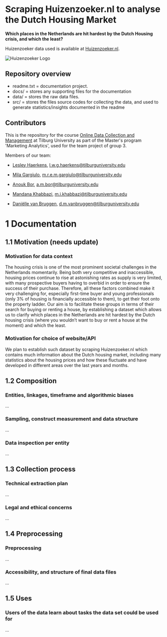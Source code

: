 # Scraping Huizenzoeker.nl to analyse the Dutch Housing Market 

__Which places in the Netherlands are hit hardest by the Dutch Housing crisis, and which the least?__

Huizenzoeker data used is available at [Huizenzoeker.nl](https://www.huizenzoeker.nl/).

![Huizenzoeker Logo](https://www.makelaartips.nl/wp-content/uploads/2019/07/Huizenzoeker-logo-klein-1-300x150.png)

## Repository overview

* readme.txt = documentation project. 
* docs/ = stores any supporting files for the documentation 
* data/ = stores the raw data files. 
* src/ = stores the files source codes for collecting the data, and used to generate statistics/insights documented in the readme

## Contributors

This is the repository for the course [Online Data Collection and Management](https://odcm.hannesdatta.com) at Tilburg University as part of the Master's program 'Marketing Analytics', used for the team project of group 3. 

Members of our team: 

* [Lesley Haerkens](https://github.com/lesleyhaerkens), l.w.g.haerkens@tilburguniversity.edu

* [Mila Gargiulo](https://github.com/MilaGargiulo), m.r.e.m.gargiulo@tilburguniversity.edu

* [Anouk Bor](https://github.com/AnoukBor), a.m.bor@tilburguniversity.edu

* [Mandana Khabbazi](https://github.com/Mandanakhabbazi), m.i.khabbazi@tilburguniversity.edu

* [Daniëlle van Bruggen](https://github.com/daniellevb00), d.m.vanbruggen@tilburguniversity.edu

# 1 Documentation

## 1.1 Motivation (needs update)

### Motivation for data context 

The housing crisis is one of the most prominent societal challenges in the Netherlands 
momentarily. Being both very competitive and inaccessible, housing prices continue to rise at 
astonishing rates as supply is very limited, with many prospective buyers having to overbid in 
order to ensure the success of their purchase. Therefore, all these factors combined make it 
very challenging for, especially first-time buyer and young professionals (only 3% of housing 
is financially accessible to them), to get their foot onto the property ladder. Our aim is to 
facilitate these groups in terms of their search for buying or renting a house, by establishing 
a dataset which allows us to clarify which places in the Netherlands are hit hardest by the 
Dutch housing crisis (where you wouldn’t want to buy or rent a house at the moment) and 
which the least. 

### Motivation for choice of website/API 

We plan to establish such dataset by scraping Huizenzoeker.nl which 
contains much information about the Dutch housing market, including many statistics about 
the housing prices and how these fluctuate and have developed in different areas over the 
last years and months. 

## 1.2 Composition

### Entities, linkages, timeframe and algorithmic biases

...

### Sampling, construct measurement and data structure

...

### Data inspection per entity

...

## 1.3 Collection process

### Technical extraction plan

...

### Legal and ethical concerns

...

## 1.4 Preprocessing

### Preprocessing

...

### Accessibility, and structure of final data files

...

## 1.5 Uses

### Users of the data learn about tasks the data set could be used for 

...




